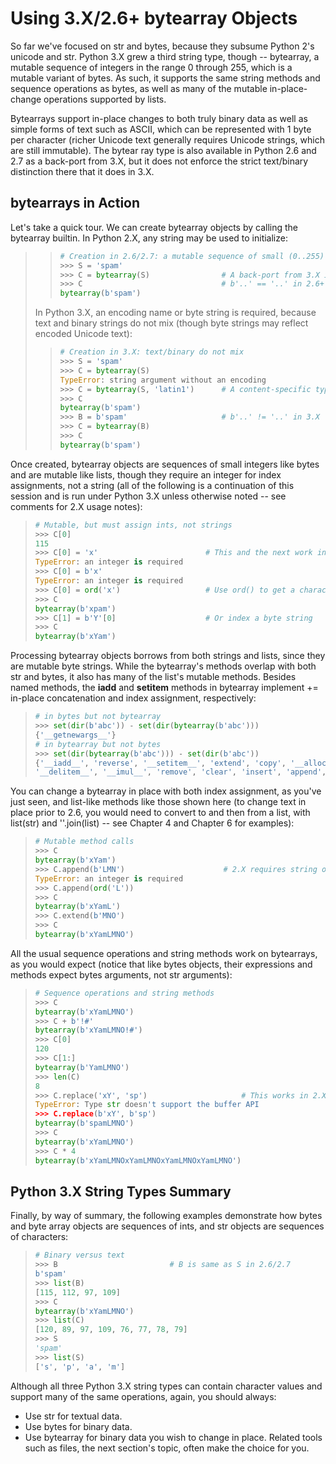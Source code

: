 # Using 3.X/2.6+ bytearray Objects
So far we've focused on str and bytes, because they subsume Python 2's unicode and str. Python 3.X grew a third string type, though -- bytearray, a mutable sequence of integers in the range 0 through 255, which is a mutable variant of bytes. As such, it supports the same string methods and sequence operations as bytes, as well as many of the mutable in-place-change operations supported by lists.

Bytearrays support in-place changes to both truly binary data as well as simple forms of text such as ASCII, which can be represented with 1 byte per character (richer Unicode text generally requires Unicode strings, which are still immutable). The bytear ray type is also available in Python 2.6 and 2.7 as a back-port from 3.X, but it does not enforce the strict text/binary distinction there that it does in 3.X.

## bytearrays in Action
Let's take a quick tour. We can create bytearray objects by calling the bytearray builtin. In Python 2.X, any string may be used to initialize:
> 
> > ```python
> > # Creation in 2.6/2.7: a mutable sequence of small (0..255) ints
> > >>> S = 'spam'
> > >>> C = bytearray(S) 				# A back-port from 3.X in 2.6+
> > >>> C 								# b'..' == '..' in 2.6+ (str)
> > bytearray(b'spam')
> > ```
> 
>  In Python 3.X, an encoding name or byte string is required, because text and binary strings do not mix (though byte strings may reflect encoded Unicode text):
> 
> > ```python
> > # Creation in 3.X: text/binary do not mix
> > >>> S = 'spam'
> > >>> C = bytearray(S)
> > TypeError: string argument without an encoding
> > >>> C = bytearray(S, 'latin1') 		# A content-specific type in 3.X
> > >>> C
> > bytearray(b'spam')
> > >>> B = b'spam' 					# b'..' != '..' in 3.X (bytes/str)
> > >>> C = bytearray(B)
> > >>> C
> > bytearray(b'spam')
> > ```
> 

Once created, bytearray objects are sequences of small integers like bytes and are mutable like lists, though they require an integer for index assignments, not a string (all of the following is a continuation of this session and is run under Python 3.X unless otherwise noted -- see comments for 2.X usage notes):
> ```python
> # Mutable, but must assign ints, not strings
> >>> C[0]
> 115
> >>> C[0] = 'x' 						# This and the next work in 2.6/2.7
> TypeError: an integer is required
> >>> C[0] = b'x'
> TypeError: an integer is required
> >>> C[0] = ord('x') 					# Use ord() to get a character's ordinal
> >>> C
> bytearray(b'xpam')
> >>> C[1] = b'Y'[0] 					# Or index a byte string
> >>> C
> bytearray(b'xYam')
> ```

Processing bytearray objects borrows from both strings and lists, since they are mutable byte strings. While the bytearray's methods overlap with both str and bytes, it also has many of the list's mutable methods. Besides named methods, the __iadd__ and __setitem__ methods in bytearray implement += in-place concatenation and index assignment, respectively:
> ```python
> # in bytes but not bytearray
> >>> set(dir(b'abc')) - set(dir(bytearray(b'abc')))
> {'__getnewargs__'}
> # in bytearray but not bytes
> >>> set(dir(bytearray(b'abc'))) - set(dir(b'abc'))
> {'__iadd__', 'reverse', '__setitem__', 'extend', 'copy', '__alloc__',
> '__delitem__', '__imul__', 'remove', 'clear', 'insert', 'append', 'pop'}
> ```

You can change a bytearray in place with both index assignment, as you've just seen, and list-like methods like those shown here (to change text in place prior to 2.6, you would need to convert to and then from a list, with list(str) and ''.join(list) -- see Chapter 4 and Chapter 6 for examples):
> ```python
> # Mutable method calls
> >>> C
> bytearray(b'xYam')
> >>> C.append(b'LMN') 						# 2.X requires string of size 1
> TypeError: an integer is required
> >>> C.append(ord('L'))
> >>> C
> bytearray(b'xYamL')
> >>> C.extend(b'MNO')
> >>> C
> bytearray(b'xYamLMNO')
> ```

All the usual sequence operations and string methods work on bytearrays, as you would expect (notice that like bytes objects, their expressions and methods expect bytes arguments, not str arguments):
> ```python
> # Sequence operations and string methods
> >>> C
> bytearray(b'xYamLMNO')
> >>> C + b'!#'
> bytearray(b'xYamLMNO!#')
> >>> C[0]
> 120
> >>> C[1:]
> bytearray(b'YamLMNO')
> >>> len(C)
> 8
> >>> C.replace('xY', 'sp') 					# This works in 2.X
> TypeError: Type str doesn't support the buffer API
> >>> C.replace(b'xY', b'sp')
> bytearray(b'spamLMNO')
> >>> C
> bytearray(b'xYamLMNO')
> >>> C * 4
> bytearray(b'xYamLMNOxYamLMNOxYamLMNOxYamLMNO')
> ```

## Python 3.X String Types Summary
Finally, by way of summary, the following examples demonstrate how bytes and byte array objects are sequences of ints, and str objects are sequences of characters:
> ```python
> # Binary versus text
> >>> B 						# B is same as S in 2.6/2.7
> b'spam'
> >>> list(B)
> [115, 112, 97, 109]
> >>> C
> bytearray(b'xYamLMNO')
> >>> list(C)
> [120, 89, 97, 109, 76, 77, 78, 79]
> >>> S
> 'spam'
> >>> list(S)
> ['s', 'p', 'a', 'm']
> ```

Although all three Python 3.X string types can contain character values and support many of the same operations, again, you should always:
- Use str for textual data.
- Use bytes for binary data.
- Use bytearray for binary data you wish to change in place.
Related tools such as files, the next section's topic, often make the choice for you.


